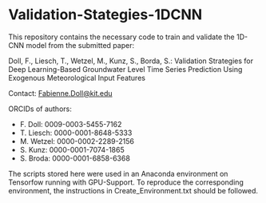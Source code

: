 # Validation-Stategies-1DCNN

This repository contains the necessary code to train and validate the 1D-CNN model from the submitted paper:

Doll, F., Liesch, T., Wetzel, M., Kunz, S., Borda, S.: Validation Strategies for Deep Learning-Based Groundwater Level Time Series Prediction Using Exogenous Meteorological Input Features

Contact: Fabienne.Doll@kit.edu

ORCIDs of authors:

- F. Doll: 0009-0003-5455-7162
- T. Liesch: 0000-0001-8648-5333
- M. Wetzel: 0000-0002-2289-2156
- S. Kunz: 0000-0001-7074-1865
- S. Broda: 0000-0001-6858-6368

The scripts stored here were used in an Anaconda environment on Tensorfow running with GPU-Support. To reproduce the corresponding environment, the instructions in Create_Environment.txt should be followed.
